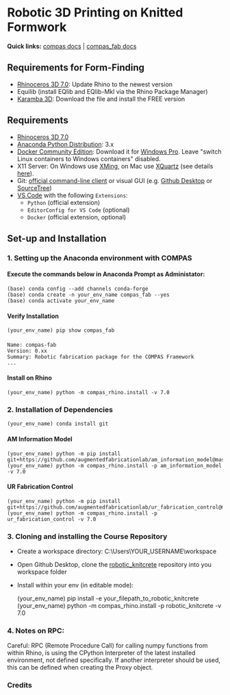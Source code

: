 # Robotic 3D Printing on Knitted Formwork

**Quick links:** [compas docs](https://compas-dev.github.io/main/) | [compas_fab docs](https://gramaziokohler.github.io/compas_fab/latest/)

## Requirements for Form-Finding

* [Rhinoceros 3D 7.0](https://www.rhino3d.com/): Update Rhino to the newest version
* Equilib (install EQlib and EQlib-Mkl via the Rhino Package Manager)
* [Karamba 3D](https://www.karamba3d.com/download/): Download the file and install the FREE version 

## Requirements

* [Rhinoceros 3D 7.0](https://www.rhino3d.com/)
* [Anaconda Python Distribution](https://www.anaconda.com/download/): 3.x
* [Docker Community Edition](https://www.docker.com/get-started): Download it for [Windows Pro](https://store.docker.com/editions/community/docker-ce-desktop-windows). Leave "switch Linux containers to Windows containers" disabled.
* X11 Server: On Windows use [XMing](https://sourceforge.net/projects/xming/), on Mac use [XQuartz](https://www.xquartz.org/) (see details [here](https://medium.com/@mreichelt/how-to-show-x11-windows-within-docker-on-mac-50759f4b65cb)).
* Git: [official command-line client](https://git-scm.com/) or visual GUI (e.g. [Github Desktop](https://desktop.github.com/) or [SourceTree](https://www.sourcetreeapp.com/))
* [VS Code](https://code.visualstudio.com/) with the following `Extensions`:
  * `Python` (official extension)
  * `EditorConfig for VS Code` (optional)
  * `Docker` (official extension, optional)

## Set-up and Installation

### 1. Setting up the Anaconda environment with COMPAS

#### Execute the commands below in Anaconda Prompt as Administator:
	
    (base) conda config --add channels conda-forge
    (base) conda create -n your_env_name compas_fab --yes
    (base) conda activate your_env_name
    
#### Verify Installation
    (your_env_name) pip show compas_fab

####
    Name: compas-fab
    Version: 0.xx
    Summary: Robotic fabrication package for the COMPAS Framework
    ...

#### Install on Rhino

    (your_env_name) python -m compas_rhino.install -v 7.0


### 2. Installation of Dependencies

    (your_env_name) conda install git

#### AM Information Model
    
    (your_env_name) python -m pip install git+https://github.com/augmentedfabricationlab/am_information_model@master#egg=am_information_model
    (your_env_name) python -m compas_rhino.install -p am_information_model -v 7.0

#### UR Fabrication Control
    
    (your_env_name) python -m pip install git+https://github.com/augmentedfabricationlab/ur_fabrication_control@master#egg=ur_fabrication_control
    (your_env_name) python -m compas_rhino.install -p ur_fabrication_control -v 7.0


### 3. Cloning and installing the Course Repository

* Create a workspace directory: C:\Users\YOUR_USERNAME\workspace
* Open Github Desktop, clone the [robotic_knitcrete](https://github.com/augmentedfabricationlab/robotic_knitcrete) repository into you workspace folder 
* Install within your env (in editable mode):

    (your_env_name) pip install -e your_filepath_to_robotic_knitcrete
    (your_env_name) python -m compas_rhino.install -p robotic_knitcrete -v 7.0

### 4. Notes on RPC:

Careful: RPC (Remote Procedure Call) for calling numpy functions from within Rhino, is using the CPython Interpreter of the latest installed environment, not defined specifically. If another interpreter should be used, this can be defined when creating the Proxy object.

### Credits


